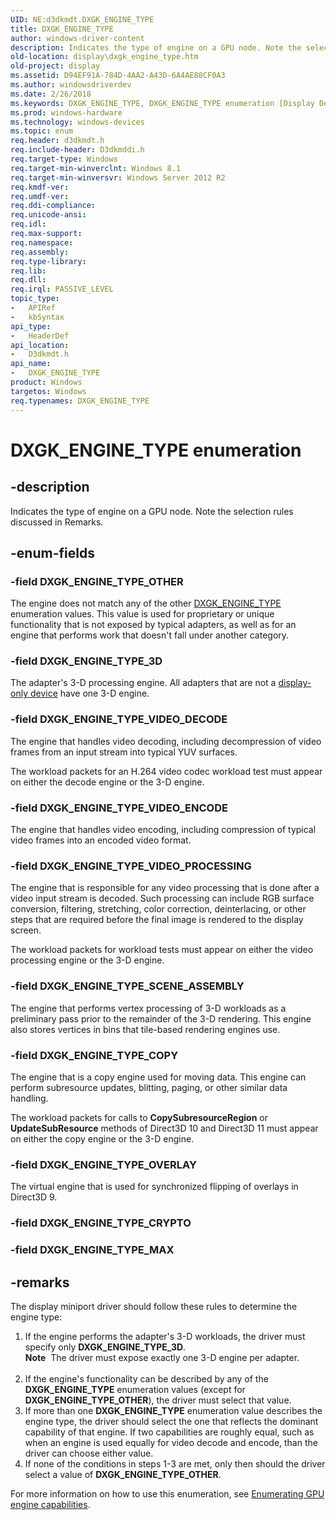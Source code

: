 ```yaml
---
UID: NE:d3dkmdt.DXGK_ENGINE_TYPE
title: DXGK_ENGINE_TYPE
author: windows-driver-content
description: Indicates the type of engine on a GPU node. Note the selection rules discussed in Remarks.
old-location: display\dxgk_engine_type.htm
old-project: display
ms.assetid: D94EF91A-784D-4AA2-A43D-6A4AE88CF0A3
ms.author: windowsdriverdev
ms.date: 2/26/2018
ms.keywords: DXGK_ENGINE_TYPE, DXGK_ENGINE_TYPE enumeration [Display Devices], DXGK_ENGINE_TYPE_3D, DXGK_ENGINE_TYPE_COPY, DXGK_ENGINE_TYPE_OTHER, DXGK_ENGINE_TYPE_OVERLAY, DXGK_ENGINE_TYPE_SCENE_ASSEMBLY, DXGK_ENGINE_TYPE_VIDEO_DECODE, DXGK_ENGINE_TYPE_VIDEO_ENCODE, DXGK_ENGINE_TYPE_VIDEO_PROCESSING, d3dkmdt/DXGK_ENGINE_TYPE, d3dkmdt/DXGK_ENGINE_TYPE_3D, d3dkmdt/DXGK_ENGINE_TYPE_COPY, d3dkmdt/DXGK_ENGINE_TYPE_OTHER, d3dkmdt/DXGK_ENGINE_TYPE_OVERLAY, d3dkmdt/DXGK_ENGINE_TYPE_SCENE_ASSEMBLY, d3dkmdt/DXGK_ENGINE_TYPE_VIDEO_DECODE, d3dkmdt/DXGK_ENGINE_TYPE_VIDEO_ENCODE, d3dkmdt/DXGK_ENGINE_TYPE_VIDEO_PROCESSING, display.dxgk_engine_type
ms.prod: windows-hardware
ms.technology: windows-devices
ms.topic: enum
req.header: d3dkmdt.h
req.include-header: D3dkmddi.h
req.target-type: Windows
req.target-min-winverclnt: Windows 8.1
req.target-min-winversvr: Windows Server 2012 R2
req.kmdf-ver: 
req.umdf-ver: 
req.ddi-compliance: 
req.unicode-ansi: 
req.idl: 
req.max-support: 
req.namespace: 
req.assembly: 
req.type-library: 
req.lib: 
req.dll: 
req.irql: PASSIVE_LEVEL
topic_type:
-	APIRef
-	kbSyntax
api_type:
-	HeaderDef
api_location:
-	D3dkmdt.h
api_name:
-	DXGK_ENGINE_TYPE
product: Windows
targetos: Windows
req.typenames: DXGK_ENGINE_TYPE
---
```


# DXGK_ENGINE_TYPE enumeration


## -description


Indicates the type of engine on a GPU node. Note the selection rules discussed in Remarks.


## -enum-fields




### -field DXGK_ENGINE_TYPE_OTHER

The engine does not match any of the other <a href="https://msdn.microsoft.com/library/windows/hardware/dn265417">DXGK_ENGINE_TYPE</a> enumeration values. This value is used for proprietary or unique functionality that is not exposed by typical adapters, as well as for an engine that performs work that doesn't fall under another category.


### -field DXGK_ENGINE_TYPE_3D

The adapter's 3-D processing engine. All adapters that are not a <a href="https://msdn.microsoft.com/584E78DD-5D08-4A20-B59B-F35178F6595C">display-only device</a> have one 3-D engine.


### -field DXGK_ENGINE_TYPE_VIDEO_DECODE

The engine that handles video decoding, including decompression of video frames from an input stream into typical YUV surfaces.

The workload packets for an H.264 video codec workload test must appear on either the decode engine or the 3-D engine.


### -field DXGK_ENGINE_TYPE_VIDEO_ENCODE

The engine that handles video encoding, including compression of typical video frames into an encoded video format.


### -field DXGK_ENGINE_TYPE_VIDEO_PROCESSING

The engine that is responsible for any video processing that is done after a video input stream is decoded. Such processing can include RGB surface conversion, filtering, stretching, color correction, deinterlacing, or other steps that are required before the final image is rendered to the display screen.

The workload packets for workload tests must appear on either the video processing engine or the 3-D engine.


### -field DXGK_ENGINE_TYPE_SCENE_ASSEMBLY

The engine that performs vertex processing of 3-D workloads as a preliminary pass prior to the remainder of the 3-D rendering. This engine also stores vertices in bins that tile-based rendering engines use.


### -field DXGK_ENGINE_TYPE_COPY

The engine that is a copy engine used for moving data. This engine can perform subresource updates, blitting, paging, or other similar data handling.

The workload packets for calls to <b>CopySubresourceRegion</b> or <b>UpdateSubResource</b> methods of Direct3D 10 and Direct3D 11 must appear on either the copy engine or the 3-D engine.


### -field DXGK_ENGINE_TYPE_OVERLAY

The virtual engine that is used for synchronized flipping of overlays in Direct3D 9.


### -field DXGK_ENGINE_TYPE_CRYPTO


### -field DXGK_ENGINE_TYPE_MAX




## -remarks



The display miniport driver should follow these rules to determine the engine type:

<ol>
<li>If the engine performs the adapter's 3-D workloads, the driver must specify only <b>DXGK_ENGINE_TYPE_3D</b>.<div class="alert"><b>Note</b>  The driver must expose exactly one 3-D engine per adapter.</div>
<div> </div>
</li>
<li>If the engine's functionality can be described by any of the <b>DXGK_ENGINE_TYPE</b> enumeration values (except for <b>DXGK_ENGINE_TYPE_OTHER</b>), the driver must select that value.</li>
<li>If more than one <b>DXGK_ENGINE_TYPE</b> enumeration value describes the engine type, the driver should select the one that reflects the dominant capability of that engine. If two capabilities are roughly equal, such as when an engine is used equally for video decode and encode, than the driver can choose either value.</li>
<li>If none of the conditions in steps 1-3 are met, only then should the driver select a value of <b>DXGK_ENGINE_TYPE_OTHER</b>.</li>
</ol>
For more information on how to use this enumeration, see <a href="https://msdn.microsoft.com/822FEB3E-A39D-4B33-BD9D-F3166EF99AF8">Enumerating GPU engine capabilities</a>.



